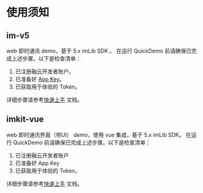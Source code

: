 # 使用须知

## im-v5
web 即时通讯 demo，基于 5.x imLib SDK 。
在运行 QuickDemo 前请确保已完成上述步骤。以下是检查清单：

1. 已注册融云开发者账户。
2. 已准备好 [App Key](https://developer.rongcloud.cn/app/appkey/fBN8BgUsQsoMjGY2GLxsaw?_sasdk=fMTg0MDMx)。
3. 已获取用于体验的 Token。

详细步骤请参考[快速上手](https://doc.rongcloud.cn/im/Web/5.X/noui/quick_integration) 文档。

## imkit-vue
web 即时通讯界面（带UI） demo，使用 vue 集成，基于 5.x imLib SDK。
在运行 QuickDemo 前请确保已完成上述步骤。以下是检查清单：

1. 已注册融云开发者账户
2. 已准备好 App Key
3. 已获取用于体验的 Token。

详细步骤请参考[快速上手](https://doc.rongcloud.cn/im/Web/5.X/ui/quick_integration) 文档。

